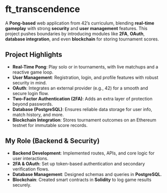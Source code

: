 # ft_transcendence

A **Pong-based** web application from 42’s curriculum, blending **real-time gameplay** with strong **security** and **user management** features. This project pushes boundaries by introducing modules like **2FA**, **OAuth**, **database integration**, and even **blockchain** for storing tournament scores.

## Project Highlights
- **Real-Time Pong**: Play solo or in tournaments, with live matchups and a reactive game loop.
- **User Management**: Registration, login, and profile features with robust security in mind.
- **OAuth**: Integrates an external provider (e.g., 42) for a smooth and secure login flow.
- **Two-Factor Authentication (2FA)**: Adds an extra layer of protection beyond passwords.
- **Database (PostgreSQL)**: Ensures reliable data storage for user info, match history, and more.
- **Blockchain Integration**: Stores tournament outcomes on an Ethereum testnet for immutable score records.

## My Role (Backend & Security)
- **Backend Development**: Implemented routes, APIs, and core logic for user interactions.
- **2FA & OAuth**: Set up token-based authentication and secondary verification flows.
- **Database Management**: Designed schemas and queries in **PostgreSQL**.
- **Blockchain**: Created smart contracts in **Solidity** to log game results securely.
